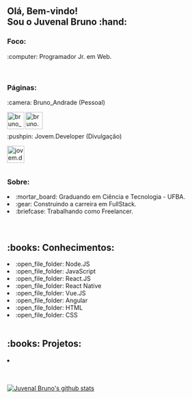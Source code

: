 <h2>Olá, Bem-vindo!<br/>Sou o Juvenal Bruno :hand:</h2>

<h3>Foco:</h3>

<p>:computer: Programador Jr. em Web.</p>

<br/>

<h3>Páginas:</h3>

<p>:camera: Bruno_Andrade (Pessoal)</p>
<a href="https://www.instagram.com/bruno_andrade66">
  <img
       align="left"
       alt="bruno_andrade66"
       width="40px"
       src="https://images.vexels.com/media/users/3/137198/isolated/preview/07f0d7b69ef071571e4ada2f4d6a053a---cone-do-instagram-colorido-by-vexels.png"
  />
</a>

<a href="mailto:bruno.andrade178@hotmail.com">
  <img
       align="left"
       alt="bruno.andrade178@hotmail.com"
       width="40px"
       src="https://upload.wikimedia.org/wikipedia/commons/8/81/Email_new.svg"
  />    
</a>

<br/>
<br/>

<p>:pushpin: Jovem.Developer (Divulgação)</p>
<a href="https://www.instagram.com/jovem.developer">
  <img 
       align="left" 
       alt="jovem.developer" 
       width="40px" 
       src="https://images.vexels.com/media/users/3/137198/isolated/preview/07f0d7b69ef071571e4ada2f4d6a053a---cone-do-instagram-colorido-by-vexels.png"/>
</a>

<br/>
<br/>
<br/>

<h3>Sobre: </h3>
<li>:mortar_board: Graduando em Ciência e Tecnologia - UFBA.</li>
<li>:gear: Construindo a carreira em FullStack.</li>
<li>:briefcase: Trabalhando como Freelancer.</li>

<br/>
<br/>

<h2>:books: Conhecimentos:</h2>

<li>:open_file_folder: Node.JS</li>
<li>:open_file_folder: JavaScript</li>
<li>:open_file_folder: React.JS</li>
<li>:open_file_folder: React Native</li>
<li>:open_file_folder: Vue.JS</li>
<li>:open_file_folder: Angular</li>
<li>:open_file_folder: HTML</li>
<li>:open_file_folder: CSS</li>

<br/>

<h2>:books: Projetos:</h2>

<li> <a href="https://github.com/juvenalbruno/Imersao_React_Juflix"></li>

<br/>
<br/>

![Juvenal Bruno's github stats](https://github-readme-stats.vercel.app/api?username=juvenalbruno&show_icons=true&theme=radical)
